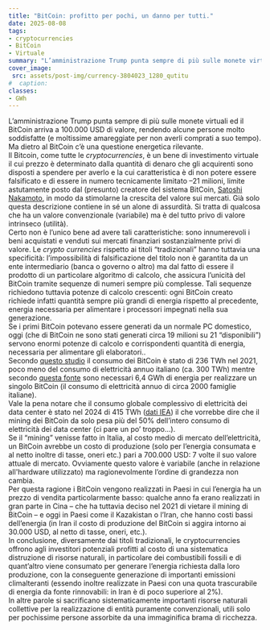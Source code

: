 ```yaml
---
title: "BitCoin: profitto per pochi, un danno per tutti."
date: 2025-08-08
tags:
- cryptocurrencies
- BitCoin
- Virtuale
summary: "L’amministrazione Trump punta sempre di più sulle monete virtuali ed un singolo BitCoin arriva a valere 100.000 USD. Ma dietro alle crypto currencies c’è la distruzione sistematica di risorse naturali. "
cover_image:
 src: assets/post-img/currency-3804023_1280_qutitu
#  caption: 
classes:
- GWh
---
```


L’amministrazione Trump punta sempre di più sulle monete virtuali ed il BitCoin arriva a 100.000 USD di valore, rendendo alcune persone molto soddisfatte (e moltissime amareggiate per non averli comprati a suo tempo). Ma dietro al BitCoin c’è una questione energetica rilevante.  
Il Bitcoin, come tutte le *cryptocurrencies*, è un bene di investimento virtuale il cui prezzo è determinato dalla quantità di denaro che gli acquirenti sono disposti a spendere per averlo e la cui caratteristica è di non potere essere falsificato e di essere in numero tecnicamente limitato –21 milioni, limite astutamente posto dal (presunto) creatore del sistema BitCoin, [Satoshi Nakamoto](https://it.wikipedia.org/wiki/Satoshi_Nakamoto), in modo da stimolarne la crescita del valore sui mercati. Già solo questa descrizione contiene in sé un alone di assurdità. Si tratta di qualcosa che ha un valore convenzionale (variabile) ma è del tutto privo di valore intrinseco (utilità).   
Certo non è l’unico bene ad avere tali caratteristiche: sono innumerevoli i beni acquistati e venduti sui mercati finanziari sostanzialmente privi di valore. Le *crypto currencies* rispetto ai titoli “tradizionali” hanno tuttavia una specificità: l’impossibilità di falsificazione del titolo non è garantita da un ente intermediario (banca o governo o altro) ma dal fatto di essere il prodotto di un particolare algoritmo di calcolo, che assicura l’unicità del BitCoin tramite sequenze di numeri sempre più complesse. Tali sequenze richiedono tuttavia potenze di calcolo crescenti: ogni BitCoin creato richiede infatti quantità sempre più grandi di energia rispetto al precedente, energia necessaria per alimentare i processori impegnati nella sua generazione.   
Se i primi BitCoin potevano essere generati da un normale PC domestico, oggi (che di BitCoin ne sono stati generati circa 19 milioni su 21 “disponibili”) servono enormi potenze di calcolo e corrispondenti quantità di energia, necessaria per alimentare gli elaboratori..  
Secondo [questo studio](https://www.sciencedirect.com/science/article/pii/S0360544225030555?via%3Dihub#bib3) il consumo dei BitCoin è stato di 236 TWh nel 2021, poco meno del consumo di elettricità annuo italiano (ca. 300 TWh) mentre secondo [questa fonte](https://nftevening.com/bitcoin-mining-cost/) sono necessari 6,4 GWh di energia per realizzare un singolo BitCoin (il consumo di elettricità annuo di circa 2000 famiglie italiane).   
Vale la pena notare che il consumo globale complessivo di elettricità dei data center è stato nel 2024 di 415 TWh ([dati IEA](https://www.iea.org/reports/energy-and-ai/energy-demand-from-ai)) il che vorrebbe dire che il mining dei BitCoin da solo pesa più del 50% dell’intero consumo di elettricità dei data center (ci pare un po’ troppo...).   
Se il “mining” venisse fatto in Italia, al costo medio di mercato dell’elettricità, un BitCoin avrebbe un costo di produzione (solo per l’energia consumata e al netto inoltre di tasse, oneri etc.) pari a 700.000 USD: 7 volte il suo valore attuale di mercato. Ovviamente questo valore è variabile (anche in relazione all'hardware utilizzato) ma ragionevolmente l’ordine di grandezza non cambia.   
Per questa ragione i BitCoin vengono realizzati in Paesi in cui l’energia ha un prezzo di vendita particolarmente basso: qualche anno fa erano realizzati in gran parte in Cina – che ha tuttavia deciso nel 2021 di vietare il mining di BitCoin – e oggi in Paesi come il Kazakistan o l’Iran, che hanno costi bassi dell’energia (in Iran il costo di produzione del BitCoin si aggira intorno ai 30.000 USD, al netto di tasse, oneri, etc.).   
In conclusione, diversamente dai titoli tradizionali, le cryptocurrencies offrono agli investitori potenziali profitti al costo di una sistematica distruzione di risorse naturali, in particolare dei combustibili fossili e di quant’altro viene consumato per generare l’energia richiesta dalla loro produzione, con la conseguente generazione di importanti emissioni climalteranti (essendo inoltre realizzate in Paesi con una quota trascurabile di energia da fonte rinnovabili: in Iran è di poco superiore al 2%).   
In altre parole si sacrificano sistematicamente importanti risorse naturali collettive per la realizzazione di entità puramente convenzionali, utili solo per pochissime persone assorbite da una immaginifica brama di ricchezza.
    